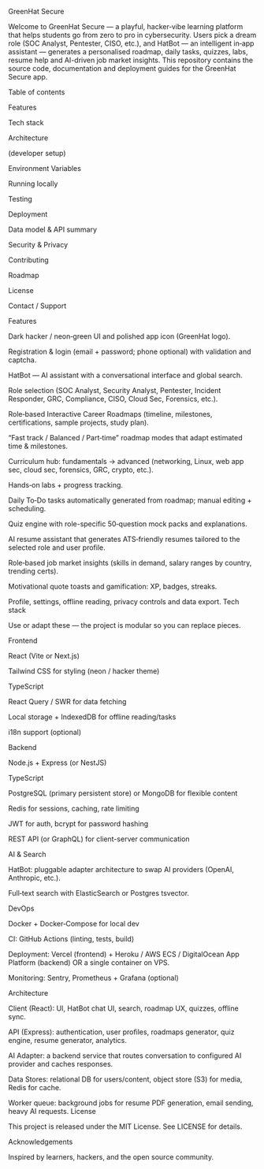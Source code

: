 
GreenHat Secure

Welcome to GreenHat Secure — a playful, hacker‑vibe learning platform that helps students go from zero to pro in cybersecurity. Users pick a dream role (SOC Analyst, Pentester, CISO, etc.), and HatBot — an intelligent in‑app assistant — generates a personalised roadmap, daily tasks, quizzes, labs, resume help and AI-driven job market insights. This repository contains the source code, documentation and deployment guides for the GreenHat Secure app.

Table of contents

Features


Tech stack

Architecture

 (developer setup)

Environment Variables

Running locally

Testing

Deployment

Data model & API summary

Security & Privacy

Contributing

Roadmap

License

Contact / Support

Features

Dark hacker / neon‑green UI and polished app icon (GreenHat logo).

Registration & login (email + password; phone optional) with validation and captcha.

HatBot — AI assistant with a conversational interface and global search.

Role selection (SOC Analyst, Security Analyst, Pentester, Incident Responder, GRC, Compliance, CISO, Cloud Sec, Forensics, etc.).

Role‑based Interactive Career Roadmaps (timeline, milestones, certifications, sample projects, study plan).

“Fast track / Balanced / Part‑time” roadmap modes that adapt estimated time & milestones.

Curriculum hub: fundamentals → advanced (networking, Linux, web app sec, cloud sec, forensics, GRC, crypto, etc.).

Hands‑on labs + progress tracking.

Daily To‑Do tasks automatically generated from roadmap; manual editing + scheduling.

Quiz engine with role-specific 50‑question mock packs and explanations.

AI resume assistant that generates ATS‑friendly resumes tailored to the selected role and user profile.

Role‑based job market insights (skills in demand, salary ranges by country, trending certs).

Motivational quote toasts and gamification: XP, badges, streaks.

Profile, settings, offline reading, privacy controls and data export.
Tech stack 

Use or adapt these — the project is modular so you can replace pieces.

Frontend

React (Vite or Next.js)

Tailwind CSS for styling (neon / hacker theme)

TypeScript

React Query / SWR for data fetching

Local storage + IndexedDB for offline reading/tasks

i18n support (optional)

Backend

Node.js + Express (or NestJS)

TypeScript

PostgreSQL (primary persistent store) or MongoDB for flexible content

Redis for sessions, caching, rate limiting

JWT for auth, bcrypt for password hashing

REST API (or GraphQL) for client-server communication

AI & Search

HatBot: pluggable adapter architecture to swap AI providers (OpenAI, Anthropic, etc.).

Full‑text search with ElasticSearch or Postgres tsvector.

DevOps

Docker + Docker‑Compose for local dev

CI: GitHub Actions (linting, tests, build)

Deployment: Vercel (frontend) + Heroku / AWS ECS / DigitalOcean App Platform (backend) OR a single container on VPS.

Monitoring: Sentry, Prometheus + Grafana (optional)

Architecture

Client (React): UI, HatBot chat UI, search, roadmap UX, quizzes, offline sync.

API (Express): authentication, user profiles, roadmaps generator, quiz engine, resume generator, analytics.

AI Adapter: a backend service that routes conversation to configured AI provider and caches responses.

Data Stores: relational DB for users/content, object store (S3) for media, Redis for cache.

Worker queue: background jobs for resume PDF generation, email sending, heavy AI requests.
License

This project is released under the MIT License. See LICENSE for details.

Acknowledgements


Inspired by learners, hackers, and the open source community.
